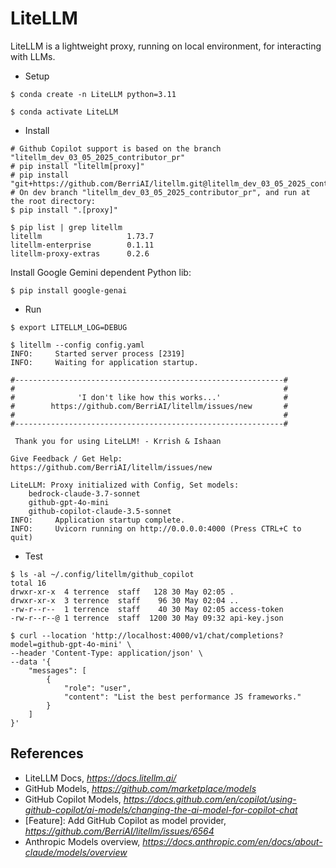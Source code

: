 LiteLLM
=======

LiteLLM is a lightweight proxy, running on local environment, for interacting with LLMs.

- Setup

```
$ conda create -n LiteLLM python=3.11

$ conda activate LiteLLM
```

- Install

```
# Github Copilot support is based on the branch "litellm_dev_03_05_2025_contributor_pr"
# pip install "litellm[proxy]"
# pip install "git+https://github.com/BerriAI/litellm.git@litellm_dev_03_05_2025_contributor_prs#egg=litellm[proxy]"
# On dev branch "litellm_dev_03_05_2025_contributor_pr", and run at the root directory:
$ pip install ".[proxy]"

$ pip list | grep litellm
litellm                   1.73.7
litellm-enterprise        0.1.11
litellm-proxy-extras      0.2.6
```

Install Google Gemini dependent Python lib:

```
$ pip install google-genai
```

- Run

```
$ export LITELLM_LOG=DEBUG

$ litellm --config config.yaml
INFO:     Started server process [2319]
INFO:     Waiting for application startup.

#------------------------------------------------------------#
#                                                            #
#              'I don't like how this works...'              #
#        https://github.com/BerriAI/litellm/issues/new       #
#                                                            #
#------------------------------------------------------------#

 Thank you for using LiteLLM! - Krrish & Ishaan

Give Feedback / Get Help: https://github.com/BerriAI/litellm/issues/new

LiteLLM: Proxy initialized with Config, Set models:
    bedrock-claude-3.7-sonnet
    github-gpt-4o-mini
    github-copilot-claude-3.5-sonnet
INFO:     Application startup complete.
INFO:     Uvicorn running on http://0.0.0.0:4000 (Press CTRL+C to quit)
```

- Test

```
$ ls -al ~/.config/litellm/github_copilot
total 16
drwxr-xr-x  4 terrence  staff   128 30 May 02:05 .
drwxr-xr-x  3 terrence  staff    96 30 May 02:04 ..
-rw-r--r--  1 terrence  staff    40 30 May 02:05 access-token
-rw-r--r--@ 1 terrence  staff  1200 30 May 09:32 api-key.json

$ curl --location 'http://localhost:4000/v1/chat/completions?model=github-gpt-4o-mini' \
--header 'Content-Type: application/json' \
--data '{
    "messages": [
        {
            "role": "user",
            "content": "List the best performance JS frameworks."
        }
    ]
}'
```


References
----------

- LiteLLM Docs, _https://docs.litellm.ai/_
- GitHub Models, _https://github.com/marketplace/models_
- GitHub Copilot Models, _https://docs.github.com/en/copilot/using-github-copilot/ai-models/changing-the-ai-model-for-copilot-chat_
- [Feature]: Add GitHub Copilot as model provider, _https://github.com/BerriAI/litellm/issues/6564_
- Anthropic Models overview, _https://docs.anthropic.com/en/docs/about-claude/models/overview_
